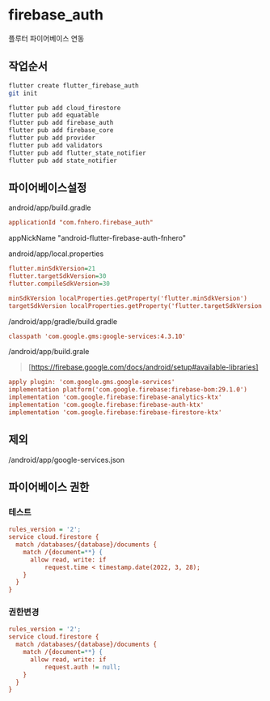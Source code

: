 # firebase_auth

플루터 파이어베이스 연동

## 작업순서

```bash
flutter create flutter_firebase_auth
git init

flutter pub add cloud_firestore
flutter pub add equatable
flutter pub add firebase_auth
flutter pub add firebase_core
flutter pub add provider
flutter pub add validators
flutter pub add flutter_state_notifier
flutter pub add state_notifier
```

## 파이어베이스설정

android/app/build.gradle

```ini
applicationId "com.fnhero.firebase_auth"
```

appNickName "android-flutter-firebase-auth-fnhero"

android/app/local.properties

```ini
flutter.minSdkVersion=21
flutter.targetSdkVersion=30
flutter.compileSdkVersion=30
```

```ini
minSdkVersion localProperties.getProperty('flutter.minSdkVersion')
targetSdkVersion localProperties.getProperty('flutter.targetSdkVersion')
```

/android/app/gradle/build.gradle

```ini
classpath 'com.google.gms:google-services:4.3.10'
```

/android/app/build.grale
> [https://firebase.google.com/docs/android/setup#available-libraries]

```ini
apply plugin: 'com.google.gms.google-services'
implementation platform('com.google.firebase:firebase-bom:29.1.0')
implementation 'com.google.firebase:firebase-analytics-ktx'
implementation 'com.google.firebase:firebase-auth-ktx'
implementation 'com.google.firebase:firebase-firestore-ktx'
```

## 제외

/android/app/google-services.json

## 파이어베이스 권한

### 테스트

```ini
rules_version = '2';
service cloud.firestore {
  match /databases/{database}/documents {
    match /{document=**} {
      allow read, write: if
          request.time < timestamp.date(2022, 3, 28);
    }
  }
}
```

### 권한변경

```ini
rules_version = '2';
service cloud.firestore {
  match /databases/{database}/documents {
    match /{document=**} {
      allow read, write: if
          request.auth != null;
    }
  }
}
```
